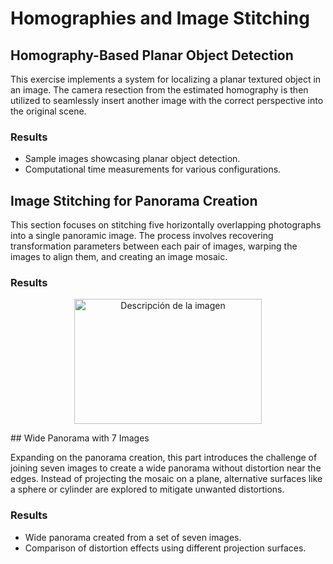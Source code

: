 # Homographies and Image Stitching

## Homography-Based Planar Object Detection

This exercise implements a system for localizing a planar textured object in an image. The camera resection from the estimated homography is then utilized to seamlessly insert another image with the correct perspective into the original scene.

### Results
- Sample images showcasing planar object detection.
- Computational time measurements for various configurations.

## Image Stitching for Panorama Creation

This section focuses on stitching five horizontally overlapping photographs into a single panoramic image. The process involves recovering transformation parameters between each pair of images, warping the images to align them, and creating an image mosaic.

### Results
<p align="center">
  <img src="https://github.com/javipzv/homographies-and-image-stitching/assets/90279135/2633c3e1-1360-471f-a93f-4c05b95b885d" width="300" height="200" alt="Descripción de la imagen">
</p>
## Wide Panorama with 7 Images

Expanding on the panorama creation, this part introduces the challenge of joining seven images to create a wide panorama without distortion near the edges. Instead of projecting the mosaic on a plane, alternative surfaces like a sphere or cylinder are explored to mitigate unwanted distortions.

### Results
- Wide panorama created from a set of seven images.
- Comparison of distortion effects using different projection surfaces.

